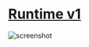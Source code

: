 [Runtime v1](https://github.com/TomHetmer/Runtime/wiki)
===

![screenshot](https://github.com/TomHetmer/Runtime/wiki/images/screen1.png)
